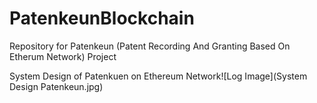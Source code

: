 # PatenkeunBlockchain
Repository for Patenkeun (Patent Recording And Granting Based On Etherum Network) Project

System Design of Patenkuen on Ethereum Network![Log Image](System Design Patenkeun.jpg)

